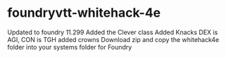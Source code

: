 # foundryvtt-whitehack-4e
Updated to foundry 11.299
Added the Clever class
Added Knacks
DEX is AGI, CON is TGH
added crowns
Download zip and copy the whitehack4e folder into your systems folder for Foundry
